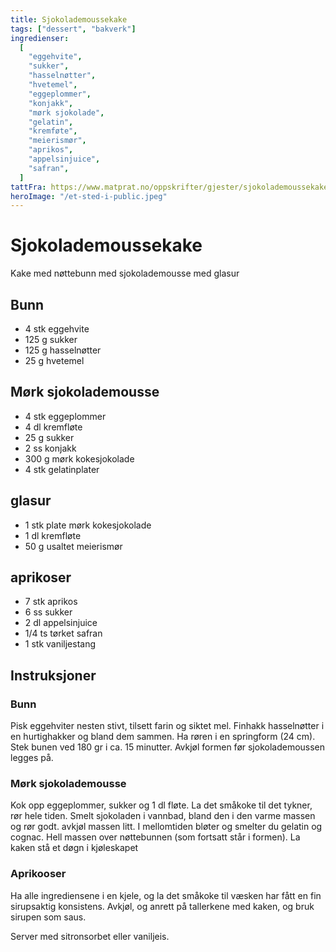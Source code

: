 ```yaml
---
title: Sjokolademoussekake
tags: ["dessert", "bakverk"]
ingredienser:
  [
    "eggehvite",
    "sukker",
    "hasselnøtter",
    "hvetemel",
    "eggeplommer",
    "konjakk",
    "mørk sjokolade",
    "gelatin",
    "kremføte",
    "meierismør",
    "aprikos",
    "appelsinjuice",
    "safran",
  ]
tattFra: https://www.matprat.no/oppskrifter/gjester/sjokolademoussekake/
heroImage: "/et-sted-i-public.jpeg"
---
```


# Sjokolademoussekake

Kake med nøttebunn med sjokolademousse med glasur

## Bunn

- 4 stk eggehvite
- 125 g sukker
- 125 g hasselnøtter
- 25 g hvetemel

## Mørk sjokolademousse

- 4 stk eggeplommer
- 4 dl kremfløte
- 25 g sukker
- 2 ss konjakk
- 300 g mørk kokesjokolade
- 4 stk gelatinplater

## glasur

- 1 stk plate mørk kokesjokolade
- 1 dl kremfløte
- 50 g usaltet meierismør

## aprikoser

- 7 stk aprikos
- 6 ss sukker
- 2 dl appelsinjuice
- 1/4 ts tørket safran
- 1 stk vaniljestang

## Instruksjoner

### Bunn

Pisk eggehviter nesten stivt, tilsett farin og siktet mel. Finhakk hasselnøtter i en hurtighakker og bland dem sammen. Ha røren i en springform (24 cm). Stek bunen ved 180 gr i ca. 15 minutter. Avkjøl formen før sjokolademoussen legges på.

### Mørk sjokolademousse

Kok opp eggeplommer, sukker og 1 dl fløte. La det småkoke til det tykner, rør hele tiden. Smelt sjokoladen i vannbad, bland den i den varme massen og rør godt. avkjøl massen litt. I mellomtiden bløter og smelter du gelatin og cognac. Hell massen over nøttebunnen (som fortsatt står i formen). La kaken stå et døgn i kjøleskapet

### Aprikooser

Ha alle ingrediensene i en kjele, og la det småkoke til væsken har fått en fin sirupsaktig konsistens. Avkjøl, og anrett på tallerkene med kaken, og bruk sirupen som saus.

Server med sitronsorbet eller vaniljeis.
